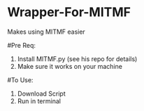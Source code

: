 # Wrapper-For-MITMF
Makes using MITMF easier

#Pre Req:
1. Install MITMF.py (see his repo for details)
2. Make sure it works on your machine

#To Use:
1. Download Script
2. Run in terminal
